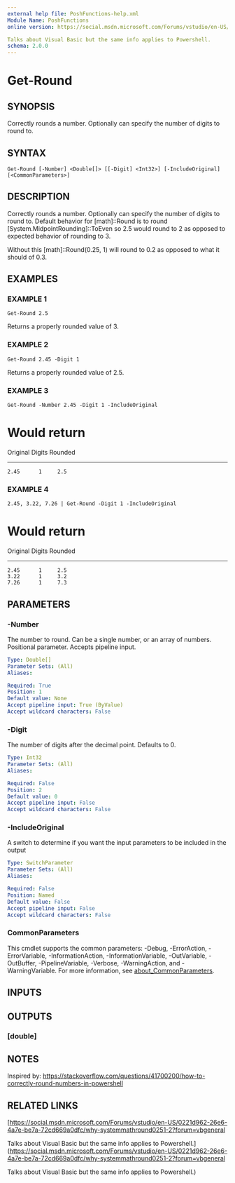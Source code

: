```yaml
---
external help file: PoshFunctions-help.xml
Module Name: PoshFunctions
online version: https://social.msdn.microsoft.com/Forums/vstudio/en-US/0221d962-26e6-4a7e-be7a-72cd669a0dfc/why-systemmathround0251-2?forum=vbgeneral

Talks about Visual Basic but the same info applies to Powershell.
schema: 2.0.0
---
```


# Get-Round

## SYNOPSIS
Correctly rounds a number.
Optionally can specify the number of digits to round to.

## SYNTAX

```
Get-Round [-Number] <Double[]> [[-Digit] <Int32>] [-IncludeOriginal] [<CommonParameters>]
```

## DESCRIPTION
Correctly rounds a number.
Optionally can specify the number of digits to round to.
Default behavior for \[math\]::Round is to round \[System.MidpointRounding\]::ToEven so 2.5 would round to 2 as opposed to expected behavior of rounding to 3.

Without this \[math\]::Round(0.25, 1) will round to 0.2 as opposed to what it should of 0.3.

## EXAMPLES

### EXAMPLE 1
```
Get-Round 2.5
```

Returns a properly rounded value of 3.

### EXAMPLE 2
```
Get-Round 2.45 -Digit 1
```

Returns a properly rounded value of 2.5.

### EXAMPLE 3
```
Get-Round -Number 2.45 -Digit 1 -IncludeOriginal
```

# Would return
Original Digits Rounded
-------- ------ -------
    2.45      1     2.5

### EXAMPLE 4
```
2.45, 3.22, 7.26 | Get-Round -Digit 1 -IncludeOriginal
```

# Would return
Original Digits Rounded
-------- ------ -------
    2.45      1     2.5
    3.22      1     3.2
    7.26      1     7.3

## PARAMETERS

### -Number
The number to round.
Can be a single number, or an array of numbers.
Positional parameter.
Accepts pipeline input.

```yaml
Type: Double[]
Parameter Sets: (All)
Aliases:

Required: True
Position: 1
Default value: None
Accept pipeline input: True (ByValue)
Accept wildcard characters: False
```

### -Digit
The number of digits after the decimal point.
Defaults to 0.

```yaml
Type: Int32
Parameter Sets: (All)
Aliases:

Required: False
Position: 2
Default value: 0
Accept pipeline input: False
Accept wildcard characters: False
```

### -IncludeOriginal
A switch to determine if you want the input parameters to be included in the output

```yaml
Type: SwitchParameter
Parameter Sets: (All)
Aliases:

Required: False
Position: Named
Default value: False
Accept pipeline input: False
Accept wildcard characters: False
```

### CommonParameters
This cmdlet supports the common parameters: -Debug, -ErrorAction, -ErrorVariable, -InformationAction, -InformationVariable, -OutVariable, -OutBuffer, -PipelineVariable, -Verbose, -WarningAction, and -WarningVariable. For more information, see [about_CommonParameters](http://go.microsoft.com/fwlink/?LinkID=113216).

## INPUTS

## OUTPUTS

### [double]
## NOTES
Inspired by: https://stackoverflow.com/questions/41700200/how-to-correctly-round-numbers-in-powershell

## RELATED LINKS

[https://social.msdn.microsoft.com/Forums/vstudio/en-US/0221d962-26e6-4a7e-be7a-72cd669a0dfc/why-systemmathround0251-2?forum=vbgeneral

Talks about Visual Basic but the same info applies to Powershell.](https://social.msdn.microsoft.com/Forums/vstudio/en-US/0221d962-26e6-4a7e-be7a-72cd669a0dfc/why-systemmathround0251-2?forum=vbgeneral

Talks about Visual Basic but the same info applies to Powershell.)

